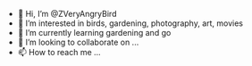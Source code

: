 - 👋 Hi, I’m @ZVeryAngryBird
- 👀 I’m interested in birds, gardening, photography, art, movies
- 🌱 I’m currently learning gardening and go
- 💞️ I’m looking to collaborate on ...
- 📫 How to reach me ...

<!---
ZVeryAngryBird/ZVeryAngryBird is a ✨ special ✨ repository because its `README.md` (this file) appears on your GitHub profile.
You can click the Preview link to take a look at your changes.
--->
